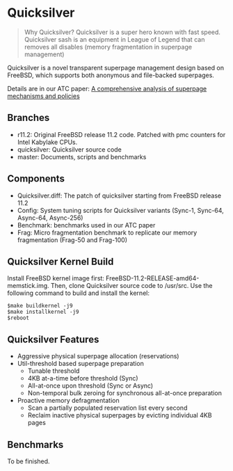 # Quicksilver
> Why Quicksilver? Quicksilver is a super hero known with fast speed. Quicksilver sash is an equipment in League of Legend that can removes all disables (memory fragmentation in superpage management)
>
Quicksilver is a novel transparent superpage management design based on FreeBSD, which supports both anonymous and file-backed superpages.

Details are in our ATC paper:
[A comprehensive analysis of superpage mechanisms and policies](https://www.usenix.org/conference/atc20/presentation/zhu-weixi)

## Branches
- r11.2: Original FreeBSD release 11.2 code. Patched with pmc counters for Intel Kabylake CPUs.
- quicksilver: Quicksilver source code
- master: Documents, scripts and benchmarks

## Components

- Quicksilver.diff: The patch of quicksilver starting from FreeBSD release 11.2
- Config: System tuning scripts for Quicksilver variants (Sync-1, Sync-64, Async-64, Async-256)
- Benchmark: benchmarks used in our ATC paper
- Frag: Micro fragmentation benchmark to replicate our memory fragmentation (Frag-50 and Frag-100)

## Quicksilver Kernel Build

Install FreeBSD kernel image first: FreeBSD-11.2-RELEASE-amd64-memstick.img. Then, clone Quicksilver source code to /usr/src. Use the following command to build and install the kernel:

    $make buildkernel -j9
    $make installkernel -j9
    $reboot

## Quicksilver Features

- Aggressive physical superpage allocation (reservations)
- Util-threshold based superpage preparation
	- Tunable threshold
	- 4KB at-a-time before threshold (Sync)
	- All-at-once upon threshold (Sync or Async)
	- Non-temporal bulk zeroing for synchronous all-at-once preparation
- Proactive memory defragmentation
	- Scan a partially populated reservation list every second
	- Reclaim inactive physical superpages by evicting individual 4KB pages

## Benchmarks

To be finished.

